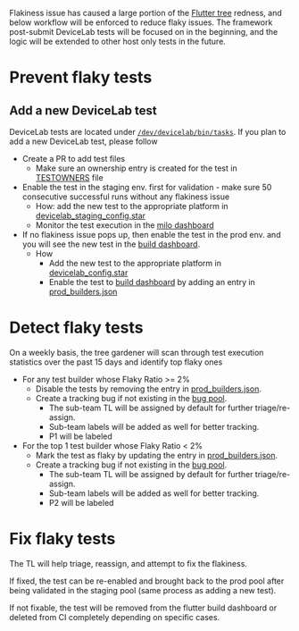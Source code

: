 Flakiness issue has caused a large portion of the [Flutter tree](https://flutter-dashboard.appspot.com/#/build) redness, and below workflow will be enforced to reduce flaky issues. The framework post-submit DeviceLab tests will be focused on in the beginning, and the logic will be extended to other host only tests in the future.

# Prevent flaky tests
## Add a new DeviceLab test
DeviceLab tests are located under [`/dev/devicelab/bin/tasks`](https://github.com/flutter/flutter/tree/master/dev/devicelab/bin/tasks). If you plan to add a new DeviceLab test, please follow
* Create a PR to add test files
  * Make sure an ownership entry is created for the test in [TESTOWNERS](https://github.com/flutter/flutter/blob/master/TESTOWNERS) file
* Enable the test in the staging env. first for validation - make sure 50 consecutive successful runs without any flakiness issue
  * How: add the new test to the appropriate platform in [devicelab_staging_config.star](https://github.com/flutter/infra/blob/master/config/devicelab_staging_config.star)
  * Monitor the test execution in the [milo dashboard](https://ci.chromium.org/p/flutter/g/devicelab_staging/console)
* If no flakiness issue pops up, then enable the test in the prod env. and you will see the new test in the [build dashboard](https://flutter-dashboard.appspot.com/#/build).
  * How
    * Add the new test to the appropriate platform in [devicelab_config.star](https://github.com/flutter/infra/blob/master/config/devicelab_config.star)
    * Enable the test to [build dashboard](https://flutter-dashboard.appspot.com/#/build) by adding an entry in [prod_builders.json](https://github.com/flutter/flutter/blob/master/dev/prod_builders.json)


# Detect flaky tests
On a weekly basis, the tree gardener will scan through test execution statistics over the past 15 days and identify top flaky ones
* For any test builder whose Flaky Ratio >= 2%
  * Disable the tests by removing the entry in [prod_builders.json](https://github.com/flutter/flutter/blob/master/dev/prod_builders.json).
  * Create a tracking bug if not existing in the [bug pool](https://github.com/flutter/flutter/issues?q=is%3Aopen+is%3Aissue+project%3Aflutter%2Fflutter%2F189+label%3A%22team%3A+flakes%22).
    * The sub-team TL will be assigned by default for further triage/re-assign.
    * Sub-team labels will be added as well for better tracking.
    * P1 will be labeled
* For the top 1 test builder whose Flaky Ratio < 2%
  * Mark the test as flaky by updating the entry in [prod_builders.json](https://github.com/flutter/flutter/blob/master/dev/prod_builders.json).
  * Create a tracking bug if not existing in the [bug pool](https://github.com/flutter/flutter/issues?q=is%3Aopen+is%3Aissue+project%3Aflutter%2Fflutter%2F189+label%3A%22team%3A+flakes%22).
    * The sub-team TL will be assigned by default for further triage/re-assign.
    * Sub-team labels will be added as well for better tracking.
    * P2 will be labeled
# Fix flaky tests
The TL will help triage, reassign, and attempt to fix the flakiness.

If fixed, the test can be re-enabled and brought back to the prod pool after being validated in the staging pool (same process as adding a new test).

If not fixable, the test will be removed from the flutter build dashboard or deleted from CI completely depending on specific cases.